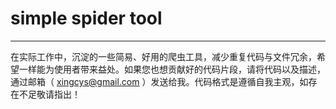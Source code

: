 # simple spider tool

----

在实际工作中，沉淀的一些简易、好用的爬虫工具，减少重复代码与文件冗余，希望一样能为使用者带来益处。如果您也想贡献好的代码片段，请将代码以及描述，通过邮箱（ [xingcys@gmail.com](mailto:xingc<xingcys@gmail.com>) ）发送给我。代码格式是遵循自我主观，如存在不足敬请指出！

[comment]: <> (---)

[comment]: <> (### 通用装饰器工具)

[comment]: <> (```cython)

[comment]: <> (from simple_spider_tool import retry)

[comment]: <> (import requests)

[comment]: <> (from requests)

[comment]: <> (```)